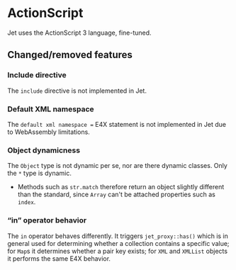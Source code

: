 # ActionScript

Jet uses the ActionScript 3 language, fine-tuned.

## Changed/removed features

### Include directive

The `include` directive is not implemented in Jet.

### Default XML namespace

The `default xml namespace =` E4X statement is not implemented in Jet due to WebAssembly limitations.

### Object dynamicness

The `Object` type is not dynamic per se, nor are there dynamic classes. Only the `*` type is dynamic.

- Methods such as `str.match` therefore return an object slightly different than the standard, since `Array` can't be attached properties such as `index`.

### “in” operator behavior

The `in` operator behaves differently. It triggers `jet_proxy::has()` which is in general used for determining whether a collection contains a specific value; for `Map`s it determines whether a pair key exists; for `XML` and `XMLList` objects it performs the same E4X behavior.